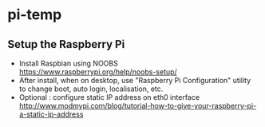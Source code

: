 # pi-temp
## Setup the Raspberry Pi

* Install Raspbian using NOOBS  
https://www.raspberrypi.org/help/noobs-setup/
* After install, when on desktop, use "Raspberry Pi Configuration" utility to change boot, auto login, localisation, etc.
* Optional : configure static IP address on eth0 interface  
http://www.modmypi.com/blog/tutorial-how-to-give-your-raspberry-pi-a-static-ip-address

